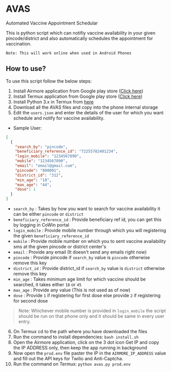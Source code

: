 # AVAS
Automated Vaccine Appointment Schedular

This is python script which can notifiy vaccine availability in your given pincode/district and also automatically schedules the appointment for vaccination.

`Note: This will work online when used in Android Phones`

## How to use?
To use this script follow the below steps:

1. Install Airmore application from Google play store (<a href='https://play.google.com/store/apps/details?id=com.airmore'>Click here</a>)
2. Install Termux application from Google play store (<a href='https://play.google.com/store/apps/details?id=com.termux'>Click here</a>)
3. Install Python 3.x in Termux from <a href='https://wiki.termux.com/wiki/Python'>here</a>
4. Download all the AVAS files and copy into the phone internal storage
5. Edit the `users.json` and enter the details of the user for which you want schedule and notify for vaccine availability.
* Sample User:
```json
[
  {
    "search_by": "pincode",
    "beneficiary_reference_id": "72255782401234",
    "login_mobile": "1234567890",
    "mobile": "1234567890",
    "email": "email@gmail.com",
    "pincode": "800001",
    "district_id": "312",
    "min_age": "18",
    "max_age": "44",
    "dose": 1
  }
]
```
* `search_by` : Takes by how you want to search for vaccine availability it can be either `pincode` or `district`
* `beneficiary_reference_id` : Provide beneficiary ref id, you can get this by logging in CoWin portal
* `login_mobile` : Provide mobile number through which you will registering the given `beneficiary_reference_id`
* `mobile` : Provide mobile number on which you to sent vaccine availability sms at the given pincode or district center's
* `email` : Provide any email (It doesn't send any emails right now)
* `pincode` : Provide pincode if `search_by` value is `pincode` otherwise remove this key
* `district_id` : Provide district_id if `search_by` value is `district` otherwise remove this key
* `min_age` : Takes minimum age limit for which vaccine should be searched, it takes either `18` or `45`
* `max_age` : Provide any value (This is not used as of now)
* `dose` : Provide `1` if registering for first dose else provide `2` if registering for second dose

> Note: Whichever mobile number is provided in `login_mobile` the script should be run on that phone only and it should be same in every user entry.

6. On Termux cd to the path where you have downloaded the files
7. Run the command to install dependencies: `bash install.sh`
8. Open the Airmore application, click on the 3 dot icon Get IP and copy the IP ADDRESS only, then keep the app running in background
9. Now open the `prod.env` file paster the IP in the `AIRMORE_IP_ADDRESS` value and fill out the API keys for Twilio and Anti-Captcha.
10. Run the command on Termux: `python avas.py prod.env`
